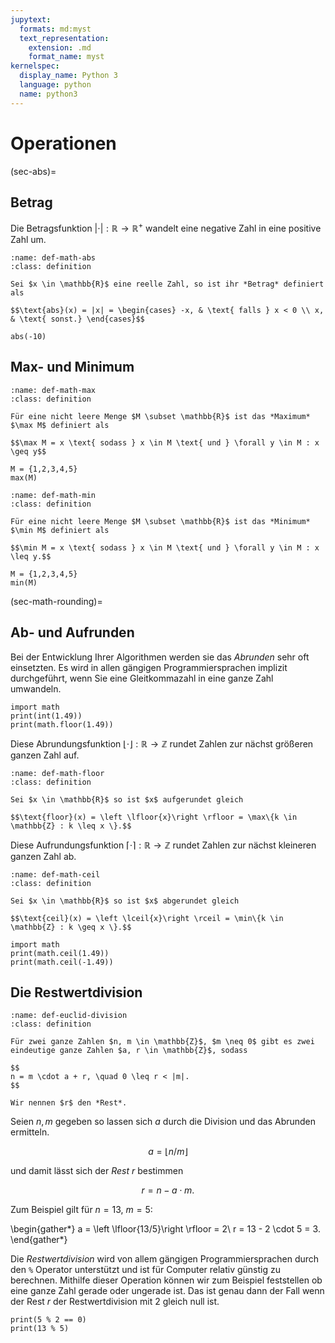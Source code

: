 ```yaml
---
jupytext:
  formats: md:myst
  text_representation:
    extension: .md
    format_name: myst
kernelspec:
  display_name: Python 3
  language: python
  name: python3
---
```


# Operationen

(sec-abs)=
## Betrag

Die Betragsfunktion $|\cdot| : \mathbb{R} \rightarrow \mathbb{R}^+$ wandelt eine negative Zahl in eine positive Zahl um.

```{admonition} Betragsfunktion
:name: def-math-abs
:class: definition

Sei $x \in \mathbb{R}$ eine reelle Zahl, so ist ihr *Betrag* definiert als

$$\text{abs}(x) = |x| = \begin{cases} -x, & \text{ falls } x < 0 \\ x, & \text{ sonst.} \end{cases}$$
```

```{code-cell} python3
abs(-10)
```

## Max- und Minimum

```{admonition} Maximum
:name: def-math-max
:class: definition

Für eine nicht leere Menge $M \subset \mathbb{R}$ ist das *Maximum* $\max M$ definiert als

$$\max M = x \text{ sodass } x \in M \text{ und } \forall y \in M : x \geq y$$
```

```{code-cell} python3
M = {1,2,3,4,5}
max(M)
```

```{admonition} Maximum
:name: def-math-min
:class: definition

Für eine nicht leere Menge $M \subset \mathbb{R}$ ist das *Minimum* $\min M$ definiert als

$$\min M = x \text{ sodass } x \in M \text{ und } \forall y \in M : x \leq y.$$
```

```{code-cell} python3
M = {1,2,3,4,5}
min(M)
```
(sec-math-rounding)=
## Ab- und Aufrunden

Bei der Entwicklung Ihrer Algorithmen werden sie das *Abrunden* sehr oft einsetzten.
Es wird in allen gängigen Programmiersprachen implizit durchgeführt, wenn Sie eine Gleitkommazahl in eine ganze Zahl umwandeln.

```{code-cell} python3
import math
print(int(1.49))
print(math.floor(1.49))
```

Diese Abrundungsfunktion $\left \lfloor{\cdot}\right \rfloor : \mathbb{R} \rightarrow \mathbb{Z}$ rundet Zahlen zur nächst größeren ganzen Zahl auf. 

```{admonition} Maximum
:name: def-math-floor
:class: definition

Sei $x \in \mathbb{R}$ so ist $x$ aufgerundet gleich

$$\text{floor}(x) = \left \lfloor{x}\right \rfloor = \max\{k \in \mathbb{Z} : k \leq x \}.$$
```

Diese Aufrundungsfunktion $\left \lceil{\cdot}\right \rceil : \mathbb{R} \rightarrow \mathbb{Z}$ rundet Zahlen zur nächst kleineren ganzen Zahl ab. 

```{admonition} Maximum
:name: def-math-ceil
:class: definition

Sei $x \in \mathbb{R}$ so ist $x$ abgerundet gleich

$$\text{ceil}(x) = \left \lceil{x}\right \rceil = \min\{k \in \mathbb{Z} : k \geq x \}.$$
```

```{code-cell} python3
import math
print(math.ceil(1.49))
print(math.ceil(-1.49))
```

## Die Restwertdivision

```{admonition} Restwert
:name: def-euclid-division
:class: definition

Für zwei ganze Zahlen $n, m \in \mathbb{Z}$, $m \neq 0$ gibt es zwei eindeutige ganze Zahlen $a, r \in \mathbb{Z}$, sodass

$$
n = m \cdot a + r, \quad 0 \leq r < |m|.
$$

Wir nennen $r$ den *Rest*.
```

Seien $n, m$ gegeben so lassen sich $a$ durch die Division und das Abrunden ermitteln.

$$a = \left \lfloor{ n / m}\right \rfloor$$

und damit lässt sich der *Rest* $r$ bestimmen

$$r = n - a \cdot m.$$

Zum Beispiel gilt für $n = 13$, $m = 5$: 

\begin{gather*} 
a = \left \lfloor{13/5}\right \rfloor = 2\\
r = 13 - 2 \cdot 5 = 3.
\end{gather*}


Die *Restwertdivision* wird von allem gängigen Programmiersprachen durch den ``%`` Operator unterstützt und ist für Computer relativ günstig zu berechnen.
Mithilfe dieser Operation können wir zum Beispiel feststellen ob eine ganze Zahl gerade oder ungerade ist.
Das ist genau dann der Fall wenn der Rest $r$ der Restwertdivision mit 2 gleich null ist.

```{code-cell} python3
print(5 % 2 == 0)
print(13 % 5)
```